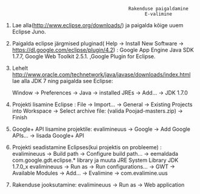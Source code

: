                                                   Rakenduse paigaldamine
                                                        E-valimine


1. Lae alla(http://www.eclipse.org/downloads/) ja paigalda kõige uuem Eclipse Juno. 
2. Paigalda eclipse järgmised pluginad( Help -> Install New Software -> https://dl.google.com/eclipse/plugin/4.2) : Google App Engine Java SDK 1.7.7, Google Web Toolkit 2.5.1. ,Google Plugin for Eclipse.
3. Lehelt http://www.oracle.com/technetwork/java/javase/downloads/index.html lae alla JDK 7 ning paigalda see Eclipse:

   Window -> Preferences -> Java -> installed JREs -> Add... -> JDK 1.7.0
4. Projekti lisamine Eclipse :
   File -> Import... -> General -> Existing Projects into Workspace -> Select archive file: (valida Poojad-masters.zip) -> Finish
5. Google+ API lisamine projektile:
   evalimineuus -> Google -> Add Google APIs... -> lisada Google+ API
6. Projekti seadistamine Eclipses(kui projektis on probleeme) :
   evalimineuus -> Build path -> Configure build path... -> eemaldada com.google.gdt.eclipse.* library ja muuta JRE System Library JDK 1.7.0_x
   evalimineuus -> Run as -> Run configurations... -> GWT -> Available Modules -> Add... -> Evalimine -> com.evalimine.uus
7. Rakenduse jooksutamine:
    evalimineuus -> Run as -> Web application
  
